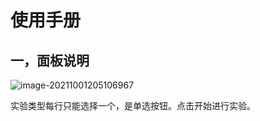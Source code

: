 # 使用手册

## 一，面板说明



![image-20211001205106967](C:/Users/acer/AppData/Roaming/Typora/typora-user-images/image-20211001205106967.png)

实验类型每行只能选择一个，是单选按钮。点击开始进行实验。



